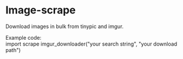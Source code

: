 # Image-scrape
Download images in bulk from tinypic and imgur.  

Example code:  
import scrape
imgur_downloader("your search string", "your download path")

